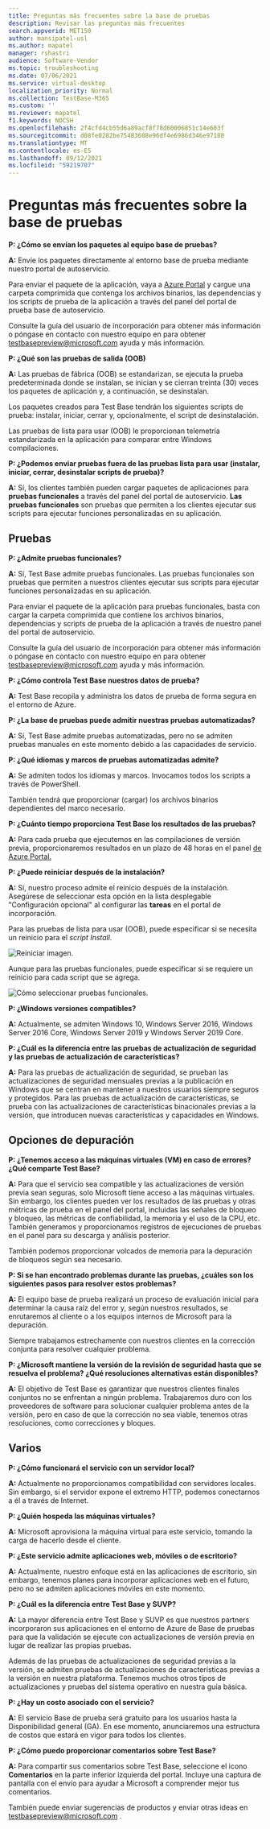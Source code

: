 ```yaml
---
title: Preguntas más frecuentes sobre la base de pruebas
description: Revisar las preguntas más frecuentes
search.appverid: MET150
author: mansipatel-usl
ms.author: mapatel
manager: rshastri
audience: Software-Vendor
ms.topic: troubleshooting
ms.date: 07/06/2021
ms.service: virtual-desktop
localization_priority: Normal
ms.collection: TestBase-M365
ms.custom: ''
ms.reviewer: mapatel
f1.keywords: NOCSH
ms.openlocfilehash: 2f4cfd4cb55d6a89acf8f78d60006851c14e603f
ms.sourcegitcommit: d08fe0282be75483608e96df4e6986d346e97180
ms.translationtype: MT
ms.contentlocale: es-ES
ms.lasthandoff: 09/12/2021
ms.locfileid: "59219707"
---
```

# <a name="test-base-faq"></a>Preguntas más frecuentes sobre la base de pruebas

**P: ¿Cómo se envían los paquetes al equipo base de pruebas?**

**A:** Envíe los paquetes directamente al entorno base de prueba mediante nuestro portal de autoservicio.

Para enviar el paquete de la aplicación, vaya a [Azure Portal](https://www.aka.ms/testbaseportal "Página principal de base de prueba") y cargue una carpeta comprimida que contenga los archivos binarios, las dependencias y los scripts de prueba de la aplicación a través del panel del portal de prueba base de autoservicio. 

Consulte la guía del usuario de incorporación para obtener más información o póngase en contacto con nuestro equipo en para obtener <testbasepreview@microsoft.com> ayuda y más información.

**P: ¿Qué son las pruebas de salida (OOB)**

**A:** Las pruebas de fábrica (OOB) se estandarizan, se ejecuta la prueba predeterminada donde se instalan, se inician y se cierran treinta (30) veces los paquetes de aplicación y, a continuación, se desinstalan. 

Los paquetes creados para Test Base tendrán los siguientes scripts de prueba: instalar, iniciar, cerrar y, opcionalmente, el script de desinstalación. 

Las pruebas de lista para usar (OOB) le proporcionan telemetría estandarizada en la aplicación para comparar entre Windows compilaciones.

**P: ¿Podemos enviar pruebas fuera de las pruebas lista para usar (instalar, iniciar, cerrar, desinstalar scripts de prueba)?**

**A:** Sí, los clientes también pueden cargar paquetes de aplicaciones para **pruebas funcionales** a través del panel del portal de autoservicio.
**Las pruebas funcionales** son pruebas que permiten a los clientes ejecutar sus scripts para ejecutar funciones personalizadas en su aplicación.


## <a name="testing"></a>Pruebas

**P: ¿Admite pruebas funcionales?**

**A:** Sí, Test Base admite pruebas funcionales. Las pruebas funcionales son pruebas que permiten a nuestros clientes ejecutar sus scripts para ejecutar funciones personalizadas en su aplicación. 

Para enviar el paquete de la aplicación para pruebas funcionales, basta con cargar la carpeta comprimida que contiene los archivos binarios, dependencias y scripts de prueba de la aplicación a través de nuestro panel del portal de autoservicio. 

Consulte la guía del usuario de incorporación para obtener más información o póngase en contacto con nuestro equipo en para obtener <testbasepreview@microsoft.com> ayuda y más información.

**P: ¿Cómo controla Test Base nuestros datos de prueba?**

**A:** Test Base recopila y administra los datos de prueba de forma segura en el entorno de Azure. 

**P: ¿La base de pruebas puede admitir nuestras pruebas automatizadas?**

**A:** Sí, Test Base admite pruebas automatizadas, pero no se admiten pruebas manuales en este momento debido a las capacidades de servicio.

**P: ¿Qué idiomas y marcos de pruebas automatizadas admite?**

**A:** Se admiten todos los idiomas y marcos. Invocamos todos los scripts a través de PowerShell. 

También tendrá que proporcionar (cargar) los archivos binarios dependientes del marco necesario.

**P: ¿Cuánto tiempo proporciona Test Base los resultados de las pruebas?**

**A:** Para cada prueba que ejecutemos en las compilaciones de versión previa, proporcionaremos resultados en un plazo de 48 horas en el panel [de Azure Portal.](https://www.aka.ms/testbaseportal "Página principal de base de prueba")

**P: ¿Puede reiniciar después de la instalación?**

**A:** Sí, nuestro proceso admite el reinicio después de la instalación. Asegúrese de seleccionar esta opción en la lista desplegable "Configuración opcional" al configurar las **tareas** en el portal de incorporación.

Para las pruebas de lista para usar (OOB), puede especificar si se necesita un reinicio para el _script Install._

![Reiniciar imagen.](Media/reboot.png)

Aunque para las pruebas funcionales, puede especificar si se requiere un reinicio para cada script que se agrega.

![Cómo seleccionar pruebas funcionales.](Media/functionalreboot.png)

**P: ¿Windows versiones compatibles?**

**A:** Actualmente, se admiten Windows 10, Windows Server 2016, Windows Server 2016 Core, Windows Server 2019 y Windows Server 2019 Core.

**P: ¿Cuál es la diferencia entre las pruebas de actualización de seguridad y las pruebas de actualización de características?**

**A:** Para las pruebas de **<ins></ins>** actualización de seguridad, se prueban las actualizaciones de seguridad mensuales previas a la publicación en Windows que se centran en mantener a nuestros usuarios siempre seguros y protegidos. Para las pruebas de actualización **<ins></ins>** de características, se prueba con las actualizaciones de características binacionales previas a la versión, que introducen nuevas características y capacidades en Windows.

## <a name="debugging-options"></a>Opciones de depuración

**P: ¿Tenemos acceso a las máquinas virtuales (VM) en caso de errores? ¿Qué comparte Test Base?**

**A:** Para que el servicio sea compatible y las actualizaciones de versión previa sean seguras, solo Microsoft tiene acceso a las máquinas virtuales. Sin embargo, los clientes pueden ver los resultados de las pruebas y otras métricas de prueba en el panel del portal, incluidas las señales de bloqueo y bloqueo, las métricas de confiabilidad, la memoria y el uso de la CPU, etc. También generamos y proporcionamos registros de ejecuciones de pruebas en el panel para su descarga y análisis posterior. 

También podemos proporcionar volcados de memoria para la depuración de bloqueos según sea necesario.

**P: Si se han encontrado problemas durante las pruebas, ¿cuáles son los siguientes pasos para resolver estos problemas?**

**A:** El equipo base de prueba realizará un proceso de evaluación inicial para determinar la causa raíz del error y, según nuestros resultados, se enrutaremos al cliente o a los equipos internos de Microsoft para la depuración. 

Siempre trabajamos estrechamente con nuestros clientes en la corrección conjunta para resolver cualquier problema. 

**P: ¿Microsoft mantiene la versión de la revisión de seguridad hasta que se resuelva el problema? ¿Qué resoluciones alternativas están disponibles?**

**A:** El objetivo de Test Base es garantizar que nuestros clientes finales conjuntos no se enfrentan a ningún problema. Trabajaremos duro con los proveedores de software para solucionar cualquier problema antes de la versión, pero en caso de que la corrección no sea viable, tenemos otras resoluciones, como correcciones y bloques.

## <a name="miscellaneous"></a>Varios

**P: ¿Cómo funcionará el servicio con un servidor local?**

**A:** Actualmente no proporcionamos compatibilidad con servidores locales. Sin embargo, si el servidor expone el extremo HTTP, podemos conectarnos a él a través de Internet.

**P: ¿Quién hospeda las máquinas virtuales?**

**A:** Microsoft aprovisiona la máquina virtual para este servicio, tomando la carga de hacerlo desde el cliente.

**P: ¿Este servicio admite aplicaciones web, móviles o de escritorio?**

**A:** Actualmente, nuestro enfoque está en las aplicaciones de escritorio, sin embargo, tenemos planes para incorporar aplicaciones web en el futuro, pero no se admiten aplicaciones móviles en este momento.

**P: ¿Cuál es la diferencia entre Test Base y SUVP?**

**A:** La mayor diferencia entre Test Base y SUVP es que nuestros partners incorporaron sus aplicaciones en el entorno de Azure de Base de pruebas para que la validación se ejecute con actualizaciones de versión previa en lugar de realizar las propias pruebas. 

Además de las pruebas de actualizaciones de seguridad previas a la versión, se admiten pruebas de actualizaciones de características previas a la versión en nuestra plataforma. Tenemos muchos otros tipos de actualizaciones y pruebas del sistema operativo en nuestra guía básica.

**P: ¿Hay un costo asociado con el servicio?**

**A:** El servicio Base de prueba será gratuito para los usuarios hasta la Disponibilidad general (GA). En ese momento, anunciaremos una estructura de costos que estará en vigor para todos los clientes. 

**P: ¿Cómo puedo proporcionar comentarios sobre Test Base?**

**A:** Para compartir sus comentarios sobre Test Base, seleccione el icono **Comentarios** en la parte inferior izquierda del portal. Incluye una captura de pantalla con el envío para ayudar a Microsoft a comprender mejor tus comentarios. 

También puede enviar sugerencias de productos y enviar otras ideas en <testbasepreview@microsoft.com> .
